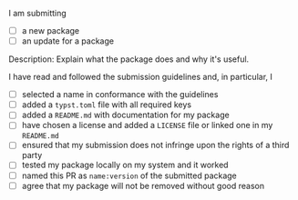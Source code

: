<!--
Thanks for submitting a package! Please read and follow the submission guidelines detailed in the repository's README and check the boxes below. If you want to make a PR for something other than a package submission, just delete all this and make a plain PR.
-->

I am submitting
- [ ] a new package
- [ ] an update for a package

<!--
Please add a brief description of your package below and explain why you think it is useful to others. If this is an update, please briefly say what changed.
-->

Description: Explain what the package does and why it's useful.

<!--
These things need to be checked for a new submission to be merged. If you're just submitting an update, you can delete the following section.
-->

I have read and followed the submission guidelines and, in particular, I
- [ ] selected a name in conformance with the guidelines
- [ ] added a `typst.toml` file with all required keys
- [ ] added a `README.md` with documentation for my package
- [ ] have chosen a license and added a `LICENSE` file or linked one in my `README.md`
- [ ] ensured that my submission does not infringe upon the rights of a third party
- [ ] tested my package locally on my system and it worked
- [ ] named this PR as `name:version` of the submitted package
- [ ] agree that my package will not be removed without good reason
